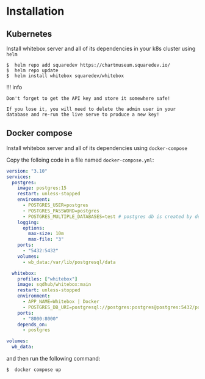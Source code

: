 # Installation

## Kubernetes

Install whitebox server and all of its dependencies in your k8s cluster using `helm`

<div class="termy">

```console
$  helm repo add squaredev https://chartmuseum.squaredev.io/
$  helm repo update
$  helm install whitebox squaredev/whitebox
```

</div>

!!! info

    Don't forget to get the API key and store it somewhere safe!

    If you lose it, you will need to delete the admin user in your database and re-run the live serve to produce a new key!

## Docker compose

Install whitebox server and all of its dependencies using `docker-compose`

Copy the folloing code in a file named `docker-compose.yml`:

```yaml
version: "3.10"
services:
  postgres:
    image: postgres:15
    restart: unless-stopped
    environment:
      - POSTGRES_USER=postgres
      - POSTGRES_PASSWORD=postgres
      - POSTGRES_MULTIPLE_DATABASES=test # postgres db is created by default
    logging:
      options:
        max-size: 10m
        max-file: "3"
    ports:
      - "5432:5432"
    volumes:
      - wb_data:/var/lib/postgresql/data

  whitebox:
    profiles: ["whitebox"]
    image: sqdhub/whitebox:main
    restart: unless-stopped
    environment:
      - APP_NAME=Whitebox | Docker
      - POSTGRES_DB_URI=postgresql://postgres:postgres@postgres:5432/postgres
    ports:
      - "8000:8000"
    depends_on:
      - postgres

volumes:
  wb_data:
```

and then run the following command:

<div class="termy">

```console
$  docker compose up

```

</div>
